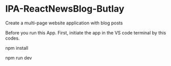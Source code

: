 # IPA-ReactNewsBlog-Butlay
Create a multi-page website application with blog posts

Before you run this App. First, initiate the app in the VS code terminal by this codes.

npm install

npm run dev
